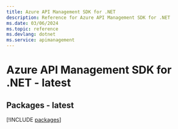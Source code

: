 ```yaml
---
title: Azure API Management SDK for .NET
description: Reference for Azure API Management SDK for .NET
ms.date: 03/06/2024
ms.topic: reference
ms.devlang: dotnet
ms.service: apimanagement
---
```

# Azure API Management SDK for .NET - latest
## Packages - latest
[!INCLUDE [packages](api-management-index.md)]